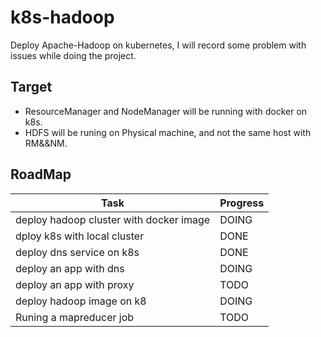 # k8s-hadoop

Deploy Apache-Hadoop on kubernetes, I will record some problem with issues while doing the project.

## Target

* ResourceManager and NodeManager will be running with docker on k8s.
* HDFS will be runing on Physical machine, and not the same host with RM&&NM.

## RoadMap

Task | Progress
----- | --------
deploy hadoop cluster with docker image | DOING
dploy k8s with local cluster | DONE
deploy dns service on k8s | DONE
deploy an app with dns | DOING
deploy an app with proxy | TODO
deploy hadoop image on k8 | DOING
Runing a mapreducer job | TODO 
